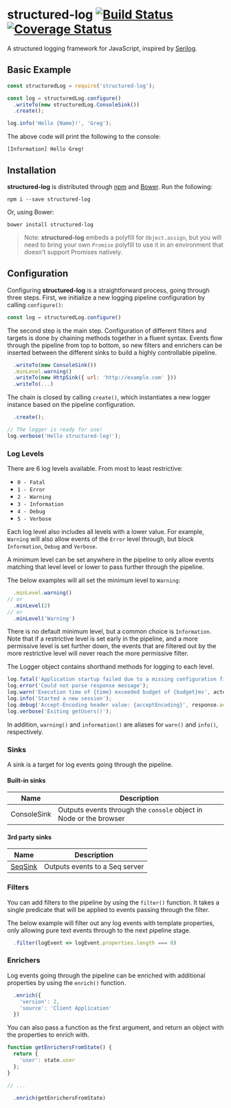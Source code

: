 # structured-log [![Build Status](https://travis-ci.org/structured-log/structured-log.svg)](https://travis-ci.org/structured-log/structured-log) [![Coverage Status](https://coveralls.io/repos/github/Wedvich/structured-log/badge.svg?branch=dev)](https://coveralls.io/github/Wedvich/structured-log?branch=dev)

A structured logging framework for JavaScript, inspired by [Serilog](http://serilog.net/).

## Basic Example

```js
const structuredLog = require('structured-log');

const log = structuredLog.configure()
  .writeTo(new structuredLog.ConsoleSink())
  .create();

log.info('Hello {Name}!', 'Greg');
```

The above code will print the following to the console:

    [Information] Hello Greg!

## Installation

**structured-log** is distributed through [npm](https://www.npmjs.com/package/structured-log) and [Bower](https://bower.io/). Run the following:

    npm i --save structured-log

Or, using Bower:

    bower install structured-log

> Note: **structured-log** embeds a polyfill for `Object.assign`, but you will need to bring your own `Promise` polyfill to use it in an environment that doesn't support Promises natively.

## Configuration

Configuring **structured-log** is a straightforward process, going through three steps.
First, we initialize a new logging pipeline configuration by calling `configure()`:

```js
const log = structuredLog.configure()
```

The second step is the main step. Configuration of different
filters and targets is done by chaining methods together in a fluent syntax.
Events flow through the pipeline from top to bottom, so new filters and
enrichers can be inserted between the different sinks to build a highly
controllable pipeline.

```js
  .writeTo(new ConsoleSink())
  .minLevel.warning()
  .writeTo(new HttpSink({ url: 'http://example.com' }))
  .writeTo(...)
```

The chain is closed by calling `create()`, which instantiates a new logger
instance based on the pipeline configuration.

```js
  .create();

// The logger is ready for use!
log.verbose('Hello structured-log!');
```

### Log Levels

There are 6 log levels available. From most to least restrictive:
- `0 - Fatal`
- `1 - Error`
- `2 - Warning`
- `3 - Information`
- `4 - Debug`
- `5 - Verbose`

Each log level also includes all levels with a lower value. For example, `Warning` will also
allow events of the `Error` level through, but block `Information`, `Debug` and
`Verbose`.

A minimum level can be set anywhere in the pipeline to only allow events matching that level
level or lower to pass further through the pipeline.

The below examples will all set the minimum level to `Warning`:

```js
  .minLevel.warning()
// or
  .minLevel(2)
// or
  .minLevel('Warning')
```

There is no default minimum level, but a common choice is `Information`. Note that if a restrictive level is set early in the pipeline,
and a more permissive level is set further down, the events that are filtered out by the more restrictive level
will never reach the more permissive filter.

The Logger object contains shorthand methods for logging to each level.

```js
log.fatal('Application startup failed due to a missing configuration file');
log.error('Could not parse response message');
log.warn('Execution time of {time} exceeded budget of {budget}ms', actualTime, budgetTime);
log.info('Started a new session');
log.debug('Accept-Encoding header value: {acceptEncoding}', response.acceptEncoding);
log.verbose('Exiting getUsers()');
```

In addition, `warning()` and `information()` are aliases for `warn()` and `info()`, respectively.

### Sinks

A sink is a target for log events going through the pipeline.

#### Built-in sinks
|Name|Description|
|---|---|
|ConsoleSink|Outputs events through the `console` object in Node or the browser|

#### 3rd party sinks
|Name|Description|
|---|---|
|[SeqSink](https://github.com/Wedvich/structured-log-seq-sink)|Outputs events to a Seq server|

### Filters

You can add filters to the pipeline by using the `filter()` function. It takes
a single predicate that will be applied to events passing through the filter.

The below example will filter out any log events with template properties, only
allowing pure text events through to the next pipeline stage.

```js
  .filter(logEvent => logEvent.properties.length === 0)
```

### Enrichers

Log events going through the pipeline can be enriched with additional properties
by using the `enrich()` function.

```js
  .enrich({
    'version': 2,
    'source': 'Client Application'
  })
```

You can also pass a function as the first argument, and return an object with
the properties to enrich with.

```js
function getEnrichersFromState() {
  return {
    'user': state.user
  };
}

// ...

  .enrich(getEnrichersFromState)

```
